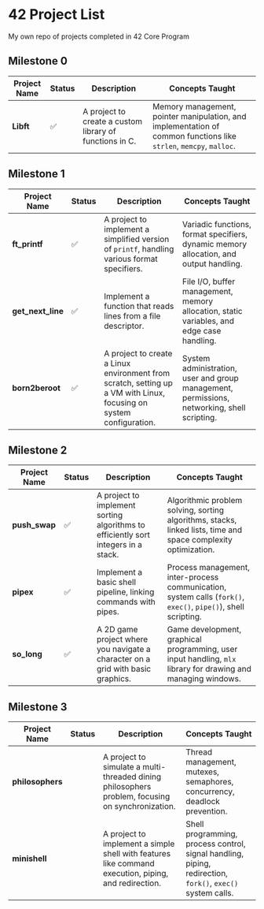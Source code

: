 # 42 Project List

My own repo of projects completed in 42 Core Program

## Milestone 0

| Project Name | Status | Description | Concepts Taught |
|--------------|--------|-------------|-----------------|
| **Libft**    |   ✅   | A project to create a custom library of functions in C. | Memory management, pointer manipulation, and implementation of common functions like `strlen`, `memcpy`, `malloc`. |

## Milestone 1

| Project Name        | Status | Description | Concepts Taught |
|---------------------|--------|-------------|-----------------|
| **ft_printf**       |   ✅   | A project to implement a simplified version of `printf`, handling various format specifiers. | Variadic functions, format specifiers, dynamic memory allocation, and output handling. |
| **get_next_line**   |   ✅   | Implement a function that reads lines from a file descriptor. | File I/O, buffer management, memory allocation, static variables, and edge case handling. |
| **born2beroot**     |   ✅   | A project to create a Linux environment from scratch, setting up a VM with Linux, focusing on system configuration. | System administration, user and group management, permissions, networking, shell scripting. |

## Milestone 2

| Project Name        | Status | Description | Concepts Taught |
|---------------------|--------|-------------|-----------------|
| **push_swap**       |   ✅   | A project to implement sorting algorithms to efficiently sort integers in a stack. | Algorithmic problem solving, sorting algorithms, stacks, linked lists, time and space complexity optimization. |
| **pipex**           |   ✅   | Implement a basic shell pipeline, linking commands with pipes. | Process management, inter-process communication, system calls (`fork()`, `exec()`, `pipe()`), shell scripting. |
| **so_long**         |   ✅   | A 2D game project where you navigate a character on a grid with basic graphics. | Game development, graphical programming, user input handling, `mlx` library for drawing and managing windows. |

## Milestone 3

| Project Name        | Status | Description | Concepts Taught |
|---------------------|--------|-------------|-----------------|
| **philosophers**    |      | A project to simulate a multi-threaded dining philosophers problem, focusing on synchronization. | Thread management, mutexes, semaphores, concurrency, deadlock prevention. |
| **minishell**       |      | A project to implement a simple shell with features like command execution, piping, and redirection. | Shell programming, process control, signal handling, piping, redirection, `fork()`, `exec()` system calls. |
